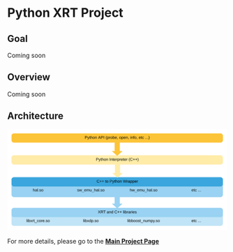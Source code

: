 # Python XRT Project

## Goal

Coming soon

## Overview

Coming soon

## Architecture

![architecture](/projects/python-xrt/asset/architecture_v2.svg)

For more details, please go to the [**Main Project Page**](/projects/python-xrt/)